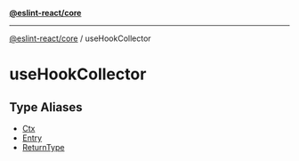 [**@eslint-react/core**](../../README.md)

***

[@eslint-react/core](../../README.md) / useHookCollector

# useHookCollector

## Type Aliases

- [Ctx](type-aliases/Ctx.md)
- [Entry](type-aliases/Entry.md)
- [ReturnType](type-aliases/ReturnType.md)

